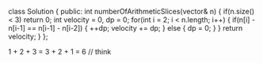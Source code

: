 class Solution {
public:
    int numberOfArithmeticSlices(vector<int>& n) {
         if(n.size() < 3) return 0;
        int velocity = 0, dp = 0;
        for(int i = 2; i < n.length; i++) {
             if(n[i] - n[i-1] == n[i-1] - n[i-2]) {
                ++dp;
                velocity += dp;
            } else {
                dp = 0;
            }
        }
        return velocity;
    }
};

1 + 2 + 3 = 3 + 2 + 1 = 6 // think

